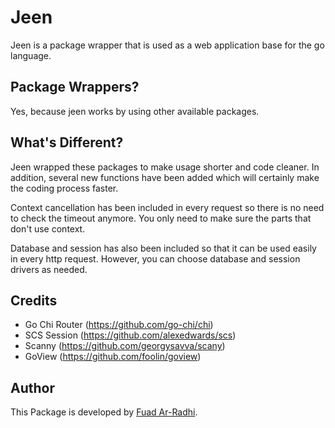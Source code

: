 # Jeen
Jeen is a package wrapper that is used as a web application base for the go language.

## Package Wrappers?

Yes, because jeen works by using other available packages.

## What's Different?

Jeen wrapped these packages to make usage shorter and code cleaner.
In addition, several new functions have been added which will certainly make the coding process faster.

Context cancellation has been included in every request so there is no need to check the timeout anymore. You only need to make sure the parts that don't use context.

Database and session has also been included so that it can be used easily in every http request. However, you can choose database and session drivers as needed.

## Credits
- Go Chi Router (https://github.com/go-chi/chi)
- SCS Session (https://github.com/alexedwards/scs)
- Scanny (https://github.com/georgysavva/scany)
- GoView (https://github.com/foolin/goview)


## Author

This Package is developed by [Fuad Ar-Radhi](https://github.com/fuadarradhi).

